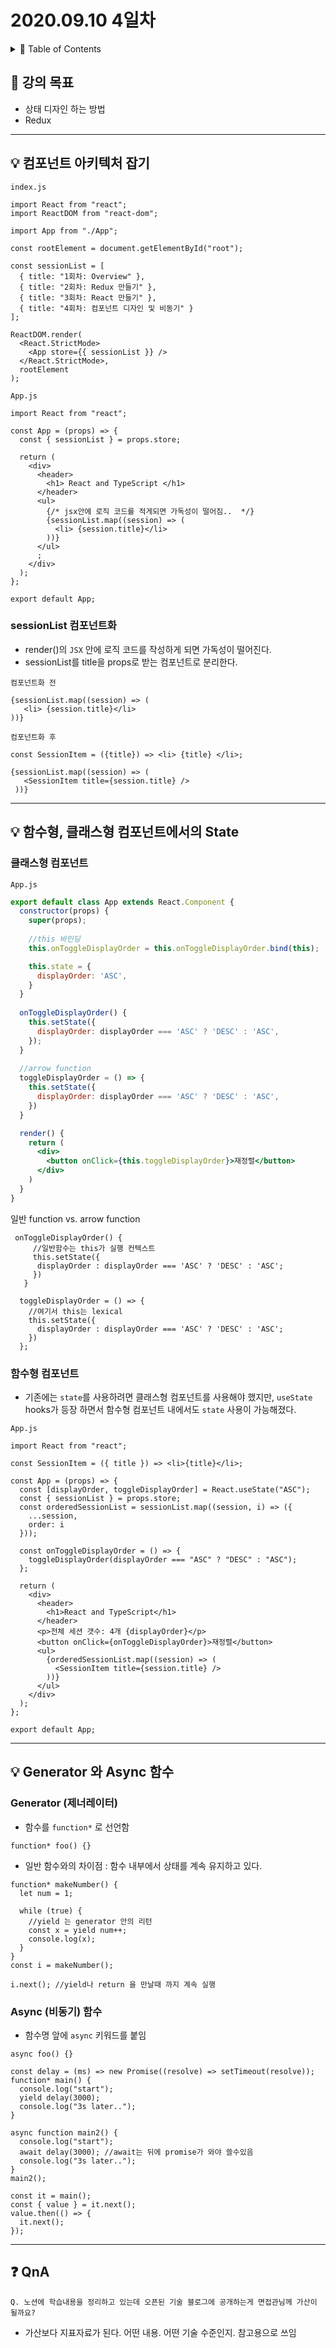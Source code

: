 # 2020.09.10 4일차

<details><summary> 📌 Table of Contents</summary>

  - [🧐 강의 목표](#강의-목표)
  - [💡 컴포넌트 아키텍처 잡기](#컴포넌트-아키텍처-잡기)
    - [sessionList 컴포넌트화](#sessionlist-컴포넌트화)
  - [💡 함수형, 클래스형 컴포넌트에서의 State](#함수형-클래스형-컴포넌트에서의-state)
    - [클래스형 컴포넌트](#클래스형-컴포넌트)
    - [함수형 컴포넌트](#함수형-컴포넌트)
  - [💡 Generator 와 Async 함수](#generator-와-async-함수)
    - [Generator (제너레이터)](#generator-제너레이터)
    - [Async (비동기) 함수](#async-비동기-함수)
  - [❓ QnA](#qna)
  
</details>

## 🧐 강의 목표

- 상태 디자인 하는 방법
- Redux

---

## 💡 컴포넌트 아키텍처 잡기

`index.js`

```tsx
import React from "react";
import ReactDOM from "react-dom";

import App from "./App";

const rootElement = document.getElementById("root");

const sessionList = [
  { title: "1회차: Overview" },
  { title: "2회차: Redux 만들기" },
  { title: "3회차: React 만들기" },
  { title: "4회차: 컴포넌트 디자인 및 비동기" }
];

ReactDOM.render(
  <React.StrictMode>
    <App store={{ sessionList }} />
  </React.StrictMode>,
  rootElement
);
```

`App.js`

```tsx
import React from "react";

const App = (props) => {
  const { sessionList } = props.store;

  return (
    <div>
      <header>
        <h1> React and TypeScript </h1>
      </header>
      <ul>
        {/* jsx안에 로직 코드를 적게되면 가독성이 떨어짐..  */}
        {sessionList.map((session) => (
          <li> {session.title}</li>
        ))}
      </ul>
      ;
    </div>
  );
};

export default App;
```

### sessionList 컴포넌트화

- render()의 `JSX` 안에 로직 코드를 작성하게 되면 가독성이 떨어진다.
- sessionList를 title을 props로 받는 컴포넌트로 분리한다.

`컴포넌트화 전` 

```tsx
{sessionList.map((session) => (
   <li> {session.title}</li>
))}
```

`컴포넌트화 후` 

```tsx
const SessionItem = ({title}) => <li> {title} </li>; 

{sessionList.map((session) => (
   <SessionItem title={session.title} />
 ))}
```

---

## 💡 함수형, 클래스형 컴포넌트에서의 State

### 클래스형 컴포넌트

`App.js`

```jsx
export default class App extends React.Component {
  constructor(props) {
    super(props);
		
	//this 바인딩 
    this.onToggleDisplayOrder = this.onToggleDisplayOrder.bind(this);

    this.state = {
      displayOrder: 'ASC',
    }
  }
	
  onToggleDisplayOrder() {
    this.setState({
      displayOrder: displayOrder === 'ASC' ? 'DESC' : 'ASC',
    });
  }
	
  //arrow function 
  toggleDisplayOrder = () => {
    this.setState({
      displayOrder: displayOrder === 'ASC' ? 'DESC' : 'ASC',
    })
  }

  render() {
    return (
      <div>
        <button onClick={this.toggleDisplayOrder}>재정렬</button>
      </div>
    )
  }
}
```

일반 function vs. arrow function

```tsx
 onToggleDisplayOrder() {
     //일반함수는 this가 실행 컨텍스트
     this.setState({
      displayOrder : displayOrder === 'ASC' ? 'DESC' : 'ASC'; 
     })
   }
  
  toggleDisplayOrder = () => {
    //여기서 this는 lexical 
    this.setState({
      displayOrder : displayOrder === 'ASC' ? 'DESC' : 'ASC'; 
    })
  };
```

### 함수형 컴포넌트

- 기존에는 `state`를 사용하려면 클래스형 컴포넌트를 사용해야 했지만, `useState` hooks가 등장 하면서 함수형 컴포넌트 내에서도 `state` 사용이 가능해졌다.

`App.js`

```tsx
import React from "react";

const SessionItem = ({ title }) => <li>{title}</li>;

const App = (props) => {
  const [displayOrder, toggleDisplayOrder] = React.useState("ASC");
  const { sessionList } = props.store;
  const orderedSessionList = sessionList.map((session, i) => ({
    ...session,
    order: i
  }));

  const onToggleDisplayOrder = () => {
    toggleDisplayOrder(displayOrder === "ASC" ? "DESC" : "ASC");
  };

  return (
    <div>
      <header>
        <h1>React and TypeScript</h1>
      </header>
      <p>전체 세션 갯수: 4개 {displayOrder}</p>
      <button onClick={onToggleDisplayOrder}>재정렬</button>
      <ul>
        {orderedSessionList.map((session) => (
          <SessionItem title={session.title} />
        ))}
      </ul>
    </div>
  );
};

export default App;
```

---

## 💡 Generator 와 Async 함수

### Generator (제너레이터)

- 함수를 `function*` 로 선언함

```tsx
function* foo() {}
```

- 일반 함수와의 차이점 : 함수 내부에서 상태를 계속 유지하고 있다.

```tsx
function* makeNumber() {
  let num = 1;

  while (true) {
    //yield 는 generator 안의 리턴
    const x = yield num++;
    console.log(x);
  }
}
const i = makeNumber();

i.next(); //yield나 return 을 만날때 까지 계속 실행
```

### Async (비동기) 함수

- 함수명 앞에 `async` 키워드를 붙임

```tsx
async foo() {} 
```

```tsx
const delay = (ms) => new Promise((resolve) => setTimeout(resolve));
function* main() {
  console.log("start");
  yield delay(3000);
  console.log("3s later..");
}

async function main2() {
  console.log("start");
  await delay(3000); //await는 뒤에 promise가 와야 쓸수있음
  console.log("3s later..");
}
main2();

const it = main();
const { value } = it.next();
value.then(() => {
  it.next();
});
```

---

## ❓ QnA

```tsx
Q. 노션에 학습내용을 정리하고 있는데 오픈된 기술 블로그에 공개하는게 면접관님께 가산이 될까요? 
```

- 가산보다 지표자료가 된다. 어떤 내용. 어떤 기술 수준인지. 참고용으로 쓰임
